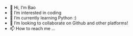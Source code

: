 - 👋 Hi, I’m Bao
- 👀 I’m interested in coding
- 🌱 I’m currently learning Python :)
- 💞️ I’m looking to collaborate on Github and other platforms!
- 📫 How to reach me ...

<!---
bhuynh-cs/bhuynh-cs is a ✨ special ✨ repository because its `README.md` (this file) appears on your GitHub profile.
You can click the Preview link to take a look at your changes.
--->
